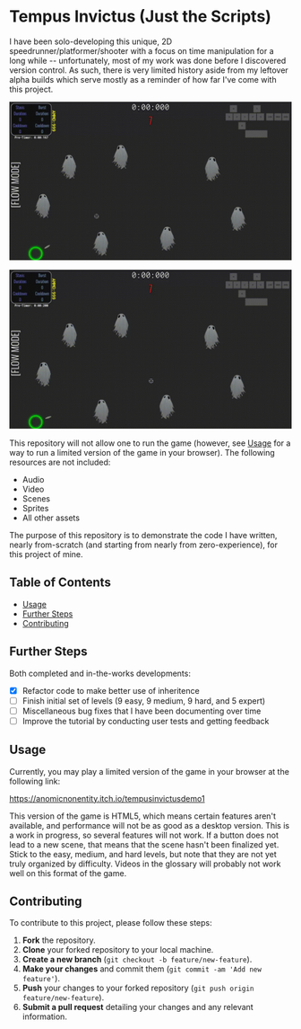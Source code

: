 # Tempus Invictus (Just the Scripts)

I have been solo-developing this unique, 2D speedrunner/platformer/shooter with a focus on time manipulation for a long while -- unfortunately, most of my work was done before I discovered version control. As such, there is very limited history aside from my leftover alpha builds which serve mostly as a reminder of how far I've come with this project.

![Burst demo](BurstDemo.gif "Demonstration of the 'Burst' time manipulation ability.")

![Stasis demo](StasisDemo.gif "Demonstration of the 'Stasis' time manipulation ability.")

This repository will not allow one to run the game (however, see [Usage](#usage) for a way to run a limited version of the game in your browser). The following resources are not included:

- Audio
- Video
- Scenes
- Sprites
- All other assets

The purpose of this repository is to demonstrate the code I have written, nearly from-scratch (and starting from nearly from zero-experience), for this project of mine.

## Table of Contents

- [Usage](#usage)
- [Further Steps](#further-steps)
- [Contributing](#contributing)

## Further Steps

Both completed and in-the-works developments:

- [x] Refactor code to make better use of inheritence
- [ ] Finish initial set of levels (9 easy, 9 medium, 9 hard, and 5 expert)
- [ ] Miscellaneous bug fixes that I have been documenting over time
- [ ] Improve the tutorial by conducting user tests and getting feedback

## Usage

Currently, you may play a limited version of the game in your browser at the following link:

https://anomicnonentity.itch.io/tempusinvictusdemo1

This version of the game is HTML5, which means certain features aren't available, and performance will not be as good as a desktop version. This is a work in progress, so several features will not work. If a button does not lead to a new scene, that means that the scene hasn't been finalized yet. Stick to the easy, medium, and hard levels, but note that they are not yet truly organized by difficulty. Videos in the glossary will probably not work well on this format of the game.

## Contributing

To contribute to this project, please follow these steps:

1. **Fork** the repository.
2. **Clone** your forked repository to your local machine.
3. **Create a new branch** (`git checkout -b feature/new-feature`).
4. **Make your changes** and commit them (`git commit -am 'Add new feature'`).
5. **Push** your changes to your forked repository (`git push origin feature/new-feature`).
6. **Submit a pull request** detailing your changes and any relevant information.
